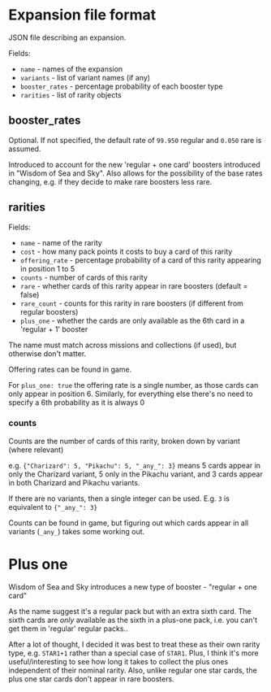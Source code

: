 # Expansion file format

JSON file describing an expansion.

Fields:

- `name` - names of the expansion
- `variants` - list of variant names (if any)
- `booster_rates` - percentage probability of each booster type
- `rarities` - list of rarity objects

## booster_rates

Optional. If not specified, the default rate of `99.950` regular and `0.050` rare is assumed.

Introduced to account for the new 'regular + one card' boosters introduced in "Wisdom of Sea and Sky".
Also allows for the possibility of the base rates changing, e.g. if they decide to make rare boosters less rare.

## rarities

Fields:

- `name` - name of the rarity
- `cost` - how many pack points it costs to buy a card of this rarity
- `offering_rate` - percentage probability of a card of this rarity appearing in position 1 to 5
- `counts` - number of cards of this rarity
- `rare` - whether cards of this rarity appear in rare boosters (default = false)
- `rare_count` - counts for this rarity in rare boosters (if different from regular boosters)
- `plus_one` - whether the cards are only available as the 6th card in a 'regular + 1' booster

The name must match across missions and collections (if used), but otherwise don't matter.

Offering rates can be found in game.

For `plus_one: true` the offering rate is a single number, as those cards can only appear in position 6.
Similarly, for everything else there's no need to specify a 6th probability as it is always 0

### counts

Counts are the number of cards of this rarity, broken down by variant (where relevant)

e.g.  `{"Charizard": 5, "Pikachu": 5, "_any_": 3}` means 5 cards appear in only the Charizard variant, 5 only in the Pikachu variant, and 3 cards appear in both Charizard and Pikachu variants.

If there are no variants, then a single integer can be used. E.g. `3` is equivalent to `{"_any_": 3}`

Counts can be found in game, but figuring out which cards appear in all variants (`_any_`) takes some working out.

# Plus one

Wisdom of Sea and Sky introduces a new type of booster - "regular + one card"

As the name suggest it's a regular pack but with an extra sixth card.
The sixth cards are _only_ available as the sixth in a plus-one pack, i.e. you can't get them in 'regular' regular packs..

After a lot of thought, I decided it was best to treat these as their own rarity type, e.g. `STAR1+1` rather than a special case of `STAR1`. Plus, I think it's more useful/interesting to see how long it takes to collect the plus ones independent of their nominal rarity. Also, unlike regular one star cards, the plus one star cards don't appear in rare boosters.